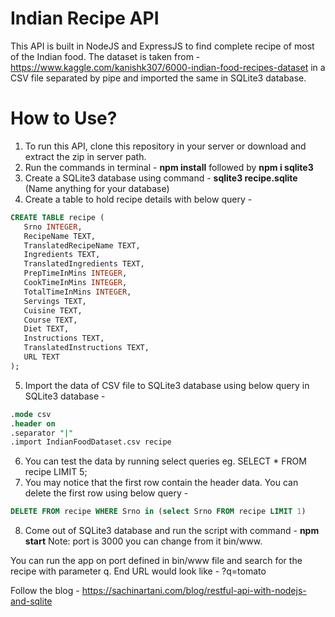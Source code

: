 # Indian Recipe API

This API is built in NodeJS and ExpressJS to find complete recipe of most of the Indian food. The dataset is taken from - https://www.kaggle.com/kanishk307/6000-indian-food-recipes-dataset in a CSV file separated by pipe and imported the same in SQLite3 database.

# How to Use?

1. To run this API, clone this repository in your server or download and extract the zip in server path.
2. Run the commands in terminal - **npm install** followed by **npm i sqlite3**
3. Create a SQLite3 database using command - **sqlite3 recipe.sqlite** (Name anything for your database)
4. Create a table to hold recipe details with below query - 
```sql
CREATE TABLE recipe (
   Srno INTEGER,
   RecipeName TEXT,
   TranslatedRecipeName TEXT,
   Ingredients TEXT,
   TranslatedIngredients TEXT,
   PrepTimeInMins INTEGER,
   CookTimeInMins INTEGER,
   TotalTimeInMins INTEGER,
   Servings TEXT,
   Cuisine TEXT,
   Course TEXT,
   Diet TEXT,
   Instructions TEXT,
   TranslatedInstructions TEXT,
   URL TEXT
);
```
5. Import the data of CSV file to SQLite3 database using below query in SQLite3 database - 
```sql
.mode csv
.header on
.separator "|"
.import IndianFoodDataset.csv recipe
```
6. You can test the data by running select queries eg. SELECT * FROM recipe LIMIT 5;
7. You may notice that the first row contain the header data. You can delete the first row using below query -
```sql
DELETE FROM recipe WHERE Srno in (select Srno FROM recipe LIMIT 1)
```
8. Come out of SQLite3 database and run the script with command - **npm start**
Note: port is 3000 you can change from it bin/www.

You can run the app on port defined in bin/www file and search for the recipe with parameter q.
End URL would look like - <url>?q=tomato
   
Follow the blog - https://sachinartani.com/blog/restful-api-with-nodejs-and-sqlite
